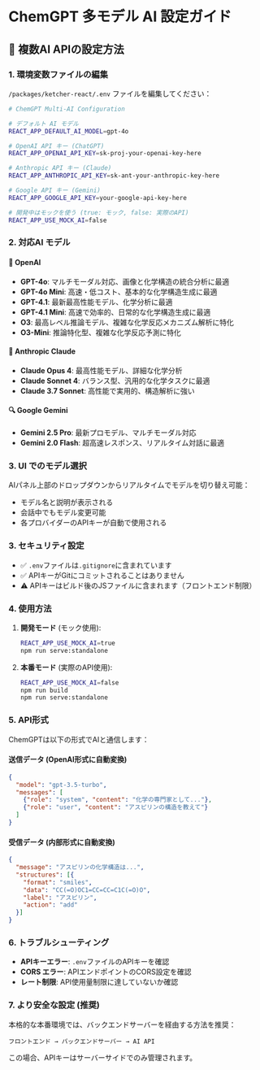 # ChemGPT 多モデル AI 設定ガイド

## 🔧 複数AI APIの設定方法

### 1. 環境変数ファイルの編集

`/packages/ketcher-react/.env` ファイルを編集してください：

```bash
# ChemGPT Multi-AI Configuration

# デフォルト AI モデル
REACT_APP_DEFAULT_AI_MODEL=gpt-4o

# OpenAI API キー (ChatGPT)
REACT_APP_OPENAI_API_KEY=sk-proj-your-openai-key-here

# Anthropic API キー (Claude)
REACT_APP_ANTHROPIC_API_KEY=sk-ant-your-anthropic-key-here

# Google API キー (Gemini)
REACT_APP_GOOGLE_API_KEY=your-google-api-key-here

# 開発中はモックを使う (true: モック, false: 実際のAPI)
REACT_APP_USE_MOCK_AI=false
```

### 2. 対応AI モデル

#### 🤖 OpenAI
- **GPT-4o**: マルチモーダル対応、画像と化学構造の統合分析に最適
- **GPT-4o Mini**: 高速・低コスト、基本的な化学構造生成に最適
- **GPT-4.1**: 最新最高性能モデル、化学分析に最適
- **GPT-4.1 Mini**: 高速で効率的、日常的な化学構造生成に最適
- **O3**: 最高レベル推論モデル、複雑な化学反応メカニズム解析に特化
- **O3-Mini**: 推論特化型、複雑な化学反応予測に特化

#### 🧠 Anthropic Claude
- **Claude Opus 4**: 最高性能モデル、詳細な化学分析
- **Claude Sonnet 4**: バランス型、汎用的な化学タスクに最適
- **Claude 3.7 Sonnet**: 高性能で実用的、構造解析に強い

#### 🔍 Google Gemini  
- **Gemini 2.5 Pro**: 最新プロモデル、マルチモーダル対応
- **Gemini 2.0 Flash**: 超高速レスポンス、リアルタイム対話に最適

### 3. UI でのモデル選択

AIパネル上部のドロップダウンからリアルタイムでモデルを切り替え可能：
- モデル名と説明が表示される
- 会話中でもモデル変更可能
- 各プロバイダーのAPIキーが自動で使用される

### 3. セキュリティ設定

- ✅ `.env`ファイルは`.gitignore`に含まれています
- ✅ APIキーがGitにコミットされることはありません
- ⚠️ APIキーはビルド後のJSファイルに含まれます（フロントエンド制限）

### 4. 使用方法

1. **開発モード** (モック使用):
   ```bash
   REACT_APP_USE_MOCK_AI=true
   npm run serve:standalone
   ```

2. **本番モード** (実際のAPI使用):
   ```bash
   REACT_APP_USE_MOCK_AI=false
   npm run build
   npm run serve:standalone
   ```

### 5. API形式

ChemGPTは以下の形式でAIと通信します：

#### 送信データ (OpenAI形式に自動変換)
```json
{
  "model": "gpt-3.5-turbo",
  "messages": [
    {"role": "system", "content": "化学の専門家として..."},
    {"role": "user", "content": "アスピリンの構造を教えて"}
  ]
}
```

#### 受信データ (内部形式に自動変換)
```json
{
  "message": "アスピリンの化学構造は...",
  "structures": [{
    "format": "smiles",
    "data": "CC(=O)OC1=CC=CC=C1C(=O)O",
    "label": "アスピリン",
    "action": "add"
  }]
}
```

### 6. トラブルシューティング

- **APIキーエラー**: `.env`ファイルのAPIキーを確認
- **CORS エラー**: APIエンドポイントのCORS設定を確認
- **レート制限**: API使用量制限に達していないか確認

### 7. より安全な設定 (推奨)

本格的な本番環境では、バックエンドサーバーを経由する方法を推奨：

```
フロントエンド → バックエンドサーバー → AI API
```

この場合、APIキーはサーバーサイドでのみ管理されます。